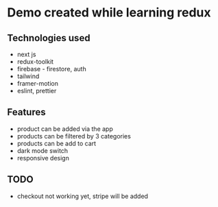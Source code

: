 # Demo created while learning redux

## Technologies used

- next js
- redux-toolkit
- firebase - firestore, auth
- tailwind
- framer-motion
- eslint, prettier

## Features

- product can be added via the app
- products can be filtered by 3 categories
- products can be add to cart 
- dark mode switch
- responsive design

## TODO

- checkout not working yet, stripe will be added
